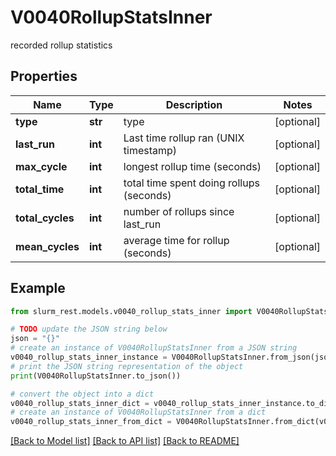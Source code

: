 # V0040RollupStatsInner

recorded rollup statistics

## Properties

Name | Type | Description | Notes
------------ | ------------- | ------------- | -------------
**type** | **str** | type | [optional] 
**last_run** | **int** | Last time rollup ran (UNIX timestamp) | [optional] 
**max_cycle** | **int** | longest rollup time (seconds) | [optional] 
**total_time** | **int** | total time spent doing rollups (seconds) | [optional] 
**total_cycles** | **int** | number of rollups since last_run | [optional] 
**mean_cycles** | **int** | average time for rollup (seconds) | [optional] 

## Example

```python
from slurm_rest.models.v0040_rollup_stats_inner import V0040RollupStatsInner

# TODO update the JSON string below
json = "{}"
# create an instance of V0040RollupStatsInner from a JSON string
v0040_rollup_stats_inner_instance = V0040RollupStatsInner.from_json(json)
# print the JSON string representation of the object
print(V0040RollupStatsInner.to_json())

# convert the object into a dict
v0040_rollup_stats_inner_dict = v0040_rollup_stats_inner_instance.to_dict()
# create an instance of V0040RollupStatsInner from a dict
v0040_rollup_stats_inner_from_dict = V0040RollupStatsInner.from_dict(v0040_rollup_stats_inner_dict)
```
[[Back to Model list]](../README.md#documentation-for-models) [[Back to API list]](../README.md#documentation-for-api-endpoints) [[Back to README]](../README.md)


